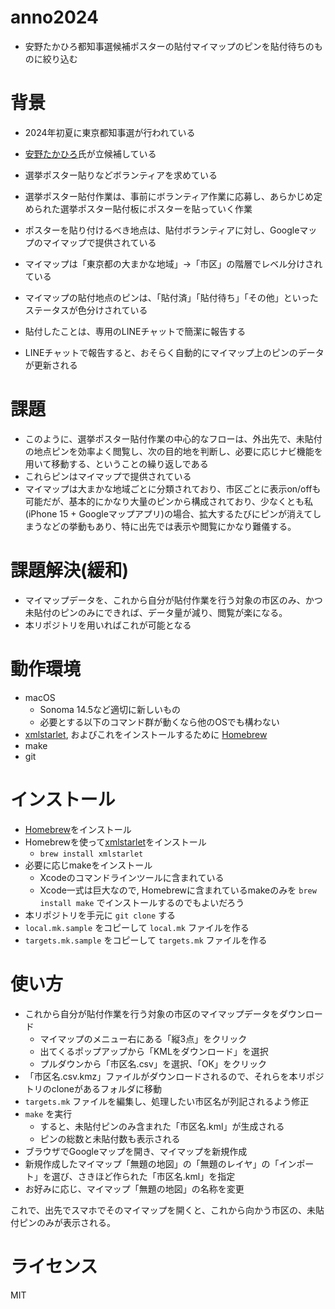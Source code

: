 # anno2024

* 安野たかひろ都知事選候補ポスターの貼付マイマップのピンを貼付待ちのものに絞り込む

# 背景

* 2024年初夏に東京都知事選が行われている
* [安野たかひろ](https://github.com/takahiroanno2024)氏が立候補している
* 選挙ポスター貼りなどボランティアを求めている
* 選挙ポスター貼付作業は、事前にボランティア作業に応募し、あらかじめ定められた選挙ポスター貼付板にポスターを貼っていく作業

* ポスターを貼り付けるべき地点は、貼付ボランティアに対し、Googleマップのマイマップで提供されている
* マイマップは「東京都の大まかな地域」→「市区」の階層でレベル分けされている
* マイマップの貼付地点のピンは、「貼付済」「貼付待ち」「その他」といったステータスが色分けされている
* 貼付したことは、専用のLINEチャットで簡潔に報告する
* LINEチャットで報告すると、おそらく自動的にマイマップ上のピンのデータが更新される

# 課題

* このように、選挙ポスター貼付作業の中心的なフローは、外出先で、未貼付の地点ピンを効率よく閲覧し、次の目的地を判断し、必要に応じナビ機能を用いて移動する、ということの繰り返しである
* これらピンはマイマップで提供されている
* マイマップは大まかな地域ごとに分類されており、市区ごとに表示on/offも可能だが、基本的にかなり大量のピンから構成されており、少なくとも私(iPhone 15 + Googleマップアプリ)の場合、拡大するたびにピンが消えてしまうなどの挙動もあり、特に出先では表示や閲覧にかなり難儀する。

# 課題解決(緩和)

* マイマップデータを、これから自分が貼付作業を行う対象の市区のみ、かつ未貼付のピンのみにできれば、データ量が減り、閲覧が楽になる。
* 本リポジトリを用いればこれが可能となる

# 動作環境

- macOS
  - Sonoma 14.5など適切に新しいもの
  - 必要とする以下のコマンド群が動くなら他のOSでも構わない
- [xmlstarlet](https://xmlstar.sourceforge.net/), およびこれをインストールするために [Homebrew](https://brew.sh/ja/)
- make
- git

# インストール

- [Homebrew](https://brew.sh/ja/)をインストール
- Homebrewを使って[xmlstarlet](https://xmlstar.sourceforge.net/)をインストール
  - `brew install xmlstarlet`
- 必要に応じmakeをインストール
  - Xcodeのコマンドラインツールに含まれている
  - Xcode一式は巨大なので, Homebrewに含まれているmakeのみを `brew install make` でインストールするのでもよいだろう
- 本リポジトリを手元に `git clone` する
- `local.mk.sample` をコピーして `local.mk` ファイルを作る
- `targets.mk.sample` をコピーして `targets.mk` ファイルを作る

# 使い方

- これから自分が貼付作業を行う対象の市区のマイマップデータをダウンロード
  - マイマップのメニュー右にある「縦3点」をクリック
  - 出てくるポップアップから「KMLをダウンロード」を選択
  - プルダウンから「市区名.csv」を選択、「OK」をクリック
- 「市区名.csv.kmz」ファイルがダウンロードされるので、それらを本リポジトリのcloneがあるフォルダに移動
- `targets.mk` ファイルを編集し、処理したい市区名が列記されるよう修正
- `make` を実行
  - すると、未貼付ピンのみ含まれた「市区名.kml」が生成される
  - ピンの総数と未貼付数も表示される
- ブラウザでGoogleマップを開き、マイマップを新規作成
- 新規作成したマイマップ「無題の地図」の「無題のレイヤ」の「インポート」を選び、さきほど作られた「市区名.kml」を指定
- お好みに応じ、マイマップ「無題の地図」の名称を変更

これで、出先でスマホでそのマイマップを開くと、これから向かう市区の、未貼付ピンのみが表示される。

# ライセンス

MIT

